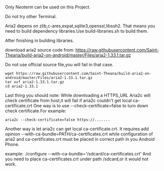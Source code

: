 Only Neoterm can be used on this Project.

Do not try other Terminal.

Aria2 depens on zlib,c-ares,expat,sqlite3,openssl,libssh2.
That means you need to build dependency libraries.Use build-libraries.sh to build them.

After finishing in building libraries.


download aria2 source code from:
https://raw.githubusercontent.com/Saint-Theana/build-aria2-on-android/master/Files/aria2-1.33.1.tar.gz

Do not use official source file,you will fail in that case.

```shell
wget https://raw.githubusercontent.com/Saint-Theana/build-aria2-on-android/master/Files/aria2-1.33.1.tar.gz
tar xvf aria2-1.33.1.tar.gz
cd aria2-1.33.1
```

Last thing you should note:
While downloading a HTTPS_URL Aria2c will check certificate from host,it will fail if aria2c couldn't get local ca-certificate.crt
One way is to use --check-certificate=false to turn down check certificate.For example:
```shell
aria2c --check-certificate=false https://.......
```

Another way is let aria2c can get local ca-certificate.crt.
It requires add opinion --with-ca-bundle=PATH/ca-certificates.crt while configuration of aria2 and ca-certificates.crt must be placed in correct path in you Android Phone.

example: ./configure --with-ca-bundle='/sdcard/ca-certificates.crt' 
And you need to place ca-certificates.crt under path /sdcard,or it would not work.







